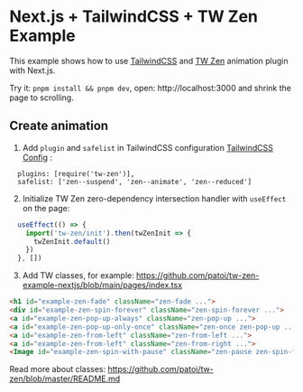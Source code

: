 # Next.js + TailwindCSS + TW Zen Example

This example shows how to use [TailwindCSS](https://tailwindcss.com/) and [TW Zen](https://github.com/patoi/tw-zen) animation plugin with Next.js.

Try it: `pnpm install && pnpm dev`, open: http://localhost:3000 and shrink the page to scrolling.

## Create animation

1. Add `plugin` and `safelist` in TailwindCSS configuration [TailwindCSS Config](https://github.com/patoi/tw-zen-example-nextjs/blob/main/tailwind.config.js) :

```text
  plugins: [require('tw-zen')],
  safelist: ['zen--suspend', 'zen--animate', 'zen--reduced']
```

2. Initialize TW Zen zero-dependency intersection handler with `useEffect` on the page:

```javascript
  useEffect(() => {
    import('tw-zen/init').then(twZenInit => {
      twZenInit.default()
    })
  }, [])
```

3. Add TW classes, for example: https://github.com/patoi/tw-zen-example-nextjs/blob/main/pages/index.tsx

```html
<h1 id="example-zen-fade" className="zen-fade ...">
<div id="example-zen-spin-forever" className="zen-spin-forever ...">
<a id="example-zen-pop-up-always" className="zen-pop-up ...">
<a id="example-zen-pop-up-only-once" className="zen-once zen-pop-up ...">
<a id="example-zen-from-left" className="zen-from-left ...">
<a id="example-zen-from-left" className="zen-from-right ...">
<Image id="example-zen-spin-with-pause" className="zen-pause zen-spin-forever" ...>
```

Read more about classes: https://github.com/patoi/tw-zen/blob/master/README.md
